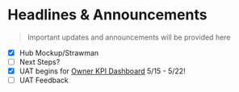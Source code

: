 # Headlines & Announcements
>Important updates and announcements will be provided here

- [x] Hub Mockup/Strawman
- [ ] Next Steps?
- [x] UAT begins for [Owner KPI Dashboard](https://app.periscopedata.com/app/evolve-vacation-rental-network:evolve-vacation-rental/446236/Owner-Company-KPI) 5/15 - 5/22!
- [ ] UAT Feedback
